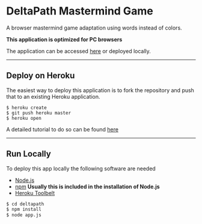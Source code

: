 # DeltaPath Mastermind Game

A browser mastermind game adaptation using words instead of colors. 

**This application is optimized for PC browsers**

The application can be accessed [here](http://sleepy-garden-2332.herokuapp.com) or deployed locally.

-------------------

## Deploy on Heroku

The easiest way to deploy this application is to fork the repository and push that to an existing Heroku application.

```
$ heroku create
$ git push heroku master
$ heroku open
```
A detailed tutorial to do so can be found [here](http://devcenter.heroku.com/articles/git)

-------------------

## Run Locally

To deploy this app locally the following software are needed 
- [Node.js](http://nodejs.org/download/)
- [npm](http://www.npmjs.com/) **Usually this is included in the installation of Node.js**
- [Heroku Toolbelt](http://toolbelt.heroku.com/)

```sh
$ cd deltapath
$ npm install
$ node app.js
```




